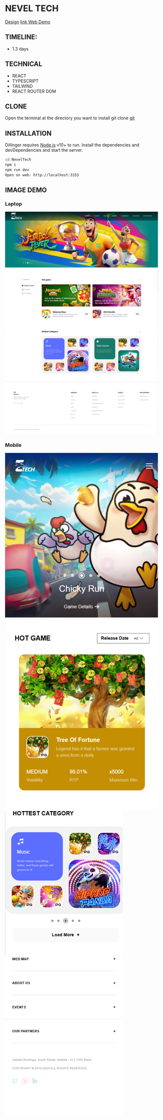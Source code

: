 # NEVEL TECH

[Design](https://www.figma.com/design/hmpcx7ExksgznDanSeShZq/Ba%CC%80i-test?node-id=2-7&node-type=canvas&t=Cp0ZbtTDWNI2TWMU-0)
[link Web Demo](https://nevel-tech-test-ui.vercel.app/)

## TIMELINE:

- 1.3 days

## TECHNICAL

- REACT
- TYPESCRIPT
- TAILWIND
- REACT ROUTER DOM

## CLONE

Open the terminal at the directory you want to install
git clone [git](https://github.com/Mannj-nef/NevelTech_test-UI.git)

## INSTALLATION

Dillinger requires [Node.js](https://nodejs.org/) v10+ to run.
Install the dependencies and devDependencies and start the server.

```sh
cd NevelTech
npm i
npm run dev
Open on web: http://localhost:3333
```

## IMAGE DEMO

### Laptop

![banner laptop](src/assets/image/screenshot/Screenshot-banner-laptop.png)
![hot game laptop](src/assets/image/screenshot/Screenshot-hot-game-laptop.png)
![hot category laptop](src/assets/image/screenshot/Screenshot-hot-category-laptop.png)
![footer laptop](src/assets/image/screenshot/Screenshot-footer-laptopn.png)

### Mobile

![banner mobile](src/assets/image/screenshot/Screenshot-banner-mobile.png)
![hot game mobile](src/assets/image/screenshot/Screenshot-hot-game-mobile.png)
![hot category mobile](src/assets/image/screenshot/Screenshot-hot-category-game-mobile.png)
![footer mobile](src/assets/image/screenshot/Screenshot-footer-mobile.png)
